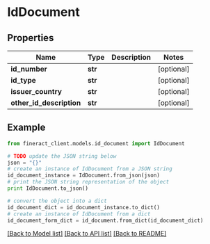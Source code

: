 # IdDocument


## Properties

Name | Type | Description | Notes
------------ | ------------- | ------------- | -------------
**id_number** | **str** |  | [optional] 
**id_type** | **str** |  | [optional] 
**issuer_country** | **str** |  | [optional] 
**other_id_description** | **str** |  | [optional] 

## Example

```python
from fineract_client.models.id_document import IdDocument

# TODO update the JSON string below
json = "{}"
# create an instance of IdDocument from a JSON string
id_document_instance = IdDocument.from_json(json)
# print the JSON string representation of the object
print IdDocument.to_json()

# convert the object into a dict
id_document_dict = id_document_instance.to_dict()
# create an instance of IdDocument from a dict
id_document_form_dict = id_document.from_dict(id_document_dict)
```
[[Back to Model list]](../README.md#documentation-for-models) [[Back to API list]](../README.md#documentation-for-api-endpoints) [[Back to README]](../README.md)



